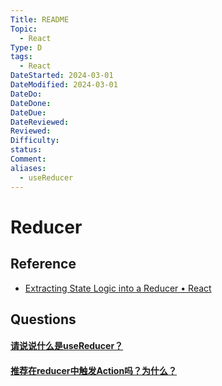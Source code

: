 ```yaml
---
Title: README
Topic:
  - React
Type: D
tags:
  - React
DateStarted: 2024-03-01
DateModified: 2024-03-01
DateDo: 
DateDone: 
DateDue: 
DateReviewed: 
Reviewed: 
Difficulty: 
status: 
Comment: 
aliases:
  - useReducer
---
```

# Reducer
## Reference
- [Extracting State Logic into a Reducer • React](https://beta.reactjs.org/learn/extracting-state-logic-into-a-reducer)

## Questions
#### [请说说什么是useReducer？](https://github.com/haizlin/fe-interview/issues/707)
#### [推荐在reducer中触发Action吗？为什么？](https://github.com/haizlin/fe-interview/issues/915)



